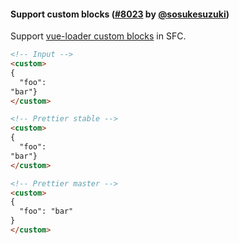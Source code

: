 #### Support custom blocks ([#8023](https://github.com/prettier/prettier/pull/8023) by [@sosukesuzuki](https://github.com/sosukesuzuki))

Support [vue-loader custom blocks](https://vue-loader.vuejs.org/guide/custom-blocks.html) in SFC.

<!-- prettier-ignore -->
```html
<!-- Input -->
<custom>
{
  "foo":
"bar"}
</custom>

<!-- Prettier stable -->
<custom>
{
  "foo":
"bar"}
</custom>

<!-- Prettier master -->
<custom>
{
  "foo": "bar"
}
</custom>
```
